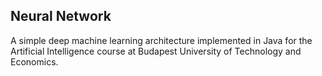 ## Neural Network
A simple deep machine learning architecture implemented in Java for the Artificial Intelligence course at Budapest University of Technology and Economics.
